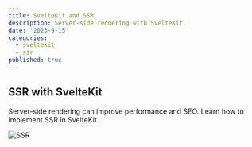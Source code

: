 ```yaml
---
title: SvelteKit and SSR
description: Server-side rendering with SvelteKit.
date: '2023-9-15'
categories:
  - sveltekit
  - ssr
published: true
---
```


## SSR with SvelteKit

Server-side rendering can improve performance and SEO. Learn how to implement SSR in SvelteKit.

![SSR](ssr.png)
